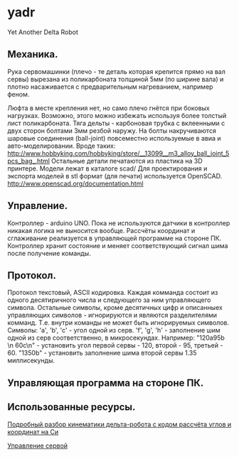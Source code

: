 yadr
====

Yet Another Delta Robot



Механика.
---------

Рука сервомашинки (плечо - те деталь которая крепится прямо на вал сервы)
вырезана из поликарбоната толщиной 5мм (по ширине вала) и плотно насаживается
с предварительным нагреванием, например феном.

Люфта в месте крепления нет, но само плечо гнётся при боковых нагрузках.
Возможно, этого можно избежать используя более толстый лист поликарбоната.
Тяга дельты - карбоновая трубка с вклеенными с двух сторон болтами 3мм резбой
наружу.
На болты накручиваются шаровые соединения (ball-joint)
повсеместно используемые в авиа и авто-моделировании. Вроде таких:
http://www.hobbyking.com/hobbyking/store/__13099__m3_alloy_ball_joint_5pcs_bag_.html
Остальные детали печатаются из пластика на 3D принтере.
Модели лежат в каталоге scad/
Для проектирования и экспорта моделей в stl формат (для печати) используется OpenSCAD.
http://www.openscad.org/documentation.html


Управление.
-----------

Контроллер - arduino UNO.
Пока не используются датчики в контроллер никакая логика не выносится вообще.
Рассчёты координат и сглаживание реализуется в управляющей программе на
стороне ПК.
Контроллер хранит состояние и меняет соответствующий сигнал шима после
получение команды.


Протокол.
---------

Протокол текстовый, ASCII кодировка.
Каждая комманда состоит из одного десятиричного числа и следующего за ним
управляющего символа. Остальные символы, кроме десятичных цифр и описанныех управляющих
символов - игнорируются и являются разделителями комманд.
Т.е. внутри команды не может быть игнорируемых символов.
Символы:
'a', 'b', 'c' - угол одной из серв.
'f', 'g', 'h' - заполнение шим одной из серв соответственно, в микросекундах.
Например:
"120a95b  \n 60c\n" - установить угол первой сервы - 120, второй - 95, третьей - 60.
"1350b" - установить заполнение шима второй сервы 1.35 миллисекунды.


Управляющая программа на стороне ПК.
------------------------------------


Использованные ресурсы.
-----------------------

[Подробный разбор кинематики дельта-робота с кодом рассчёта углов и координат на Си](http://forums.trossenrobotics.com/tutorials/introduction-129/delta-robot-kinematics-3276/)

[Управление сервой](http://www.avislab.com/blog/serva/)



